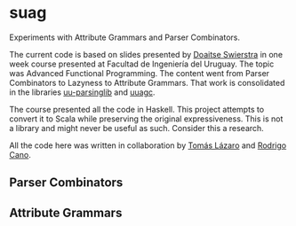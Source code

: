 suag
====

Experiments with Attribute Grammars and Parser Combinators.

The current code is based on slides presented by [Doaitse Swierstra](http://www.cs.uu.nl/staff/doaitse.html) in one week course presented at Facultad de Ingeniería del Uruguay. The topic was Advanced Functional Programming. The content went from Parser Combinators to Lazyness to Attribute Grammars. That work is consolidated in the libraries [uu-parsinglib](http://hackage.haskell.org/package/uu-parsinglib-2.7.4) and [uuagc](http://www.cs.uu.nl/wiki/HUT/AttributeGrammarSystem).

The course presented all the code in Haskell. This project attempts to convert it to Scala while preserving the original expressiveness. This is not a library and might never be useful as such. Consider this a research.

All the code here was written in collaboration by [Tomás Lázaro](https://github.com/tlazaro) and [Rodrigo Cano](https://github.com/rcano).

Parser Combinators
------------------

Attribute Grammars
------------------

